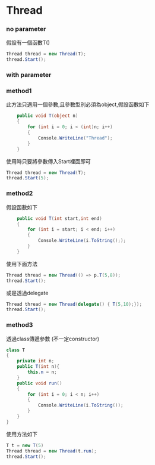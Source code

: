 # Thread



### no parameter
假設有一個函數T()
```csharp
Thread thread = new Thread(T);
thread.Start();
```

### with parameter

### method1
此方法只適用一個參數,且參數型別必須為object,假設函數如下

```csharp
    public void T(object n)
    {
        for (int i = 0; i < (int)n; i++)
        {
            Console.WriteLine("Thread");
        }
    }
```

使用時只要將參數傳入Start裡面即可
```csharp
Thread thread = new Thread(T);
thread.Start(5);
```

### method2
假設函數如下
```csharp
    public void T(int start,int end)
    {
        for (int i = start; i < end; i++)
        {
            Console.WriteLine(i.ToString(););
        }
    }
```
使用下面方法

```csharp
Thread thread = new Thread(() => p.T(5,8));
thread.Start();
```
或是透過delegate
```csharp
Thread thread = new Thread(delegate() { T(5,10);});
thread.Start();
```

### method3
透過class傳遞參數 (不一定constructor)

```csharp
class T
{
    private int n;
    public T(int n){
        this.n = n;
    }
    public void run()
    {
        for (int i = 0; i < n; i++)
        {
            Console.WriteLine(i.ToString());
        }
    }
}
```
使用方法如下
```csharp
T t = new T(5)
Thread thread = new Thread(t.run);
thread.Start();
```



